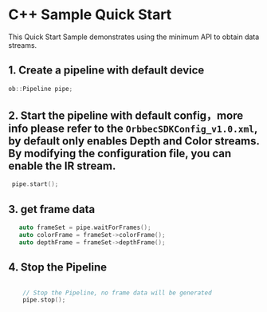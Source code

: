 # C++ Sample Quick Start
This Quick Start Sample demonstrates using the minimum API to obtain data streams.

## 1. Create a pipeline with default device
```cpp
ob::Pipeline pipe;
```

## 2.  Start the pipeline with default config，more info please refer to the `OrbbecSDKConfig_v1.0.xml`, by default only enables Depth and Color streams. By modifying the configuration file, you can enable the IR stream.
```cpp
 pipe.start();
```

## 3. get frame data
```cpp
   auto frameSet = pipe.waitForFrames();
   auto colorFrame = frameSet->colorFrame();
   auto depthFrame = frameSet->depthFrame();
```

## 4. Stop the Pipeline
```cpp

    // Stop the Pipeline, no frame data will be generated
    pipe.stop();
```